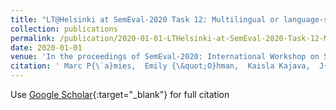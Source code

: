 ```yaml
---
title: "LT@Helsinki at SemEval-2020 Task 12: Multilingual or language-specific BERT?"
collection: publications
permalink: /publication/2020-01-01-LTHelsinki-at-SemEval-2020-Task-12-Multilingual-or-language-specific-BERT
date: 2020-01-01
venue: 'In the proceedings of SemEval-2020: International Workshop on Semantic Evaluation - COLING 28th International Conference on Computational Linguistics, Barcelona, Spain'
citation: ' Marc P{\`a}mies,  Emily {\&quot;O}hman,  Kaisla Kajava,  J{\&quot;o}rg Tiedemann, &quot;LT@Helsinki at SemEval-2020 Task 12: Multilingual or language-specific BERT?.&quot; In the proceedings of SemEval-2020: International Workshop on Semantic Evaluation - COLING 28th International Conference on Computational Linguistics, Barcelona, Spain, 2020.'
---
```

Use [Google Scholar](https://scholar.google.com/scholar?q=LT@Helsinki+at+SemEval+2020+Task+12:+Multilingual+or+language+specific+BERT?){:target="_blank"} for full citation